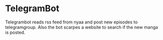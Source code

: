 # TelegramBot
Telegrambot reads rss feed from nyaa and post new episodes to telegramgroup.
Also the bot scarpes a website to search if the new manga is posted. 
